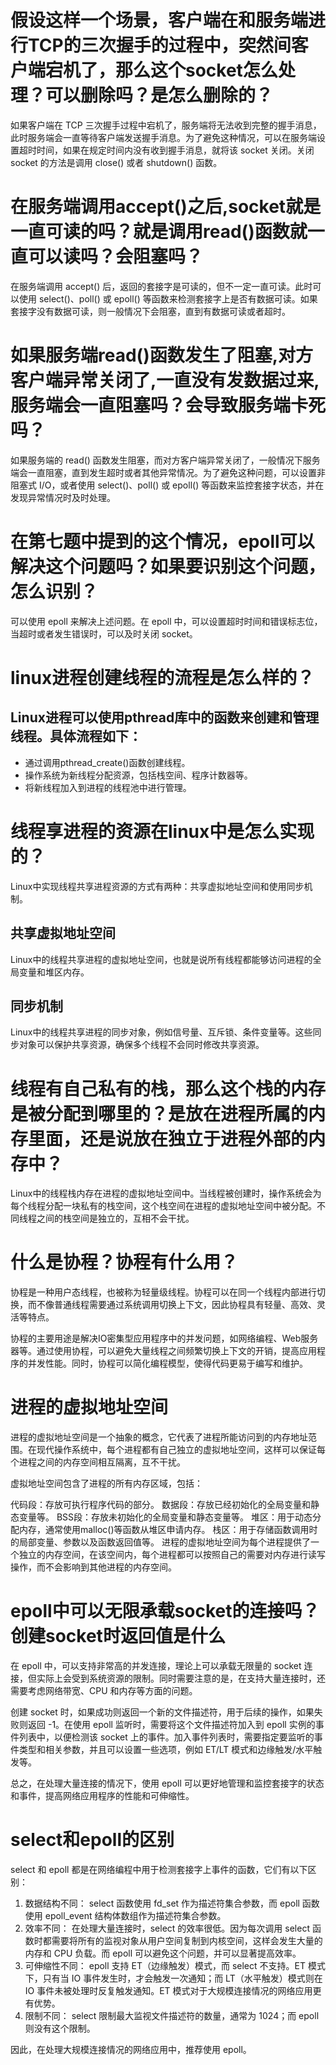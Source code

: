 
# 假设这样一个场景，客户端在和服务端进行TCP的三次握手的过程中，突然间客户端宕机了，那么这个socket怎么处理？可以删除吗？是怎么删除的？

如果客户端在 TCP 三次握手过程中宕机了，服务端将无法收到完整的握手消息，此时服务端会一直等待客户端发送握手消息。为了避免这种情况，可以在服务端设置超时时间，如果在规定时间内没有收到握手消息，就将该 socket 关闭。关闭 socket 的方法是调用 close() 或者 shutdown() 函数。

# 在服务端调用accept()之后,socket就是一直可读的吗？就是调用read()函数就一直可以读吗？会阻塞吗？

在服务端调用 accept() 后，返回的套接字是可读的，但不一定一直可读。此时可以使用 select()、poll() 或 epoll() 等函数来检测套接字上是否有数据可读。如果套接字没有数据可读，则一般情况下会阻塞，直到有数据可读或者超时。

# 如果服务端read()函数发生了阻塞,对方客户端异常关闭了,一直没有发数据过来,服务端会一直阻塞吗？会导致服务端卡死吗？

如果服务端的 read() 函数发生阻塞，而对方客户端异常关闭了，一般情况下服务端会一直阻塞，直到发生超时或者其他异常情况。为了避免这种问题，可以设置非阻塞式 I/O，或者使用 select()、poll() 或 epoll() 等函数来监控套接字状态，并在发现异常情况时及时处理。

# 在第七题中提到的这个情况，epoll可以解决这个问题吗？如果要识别这个问题，怎么识别？

可以使用 epoll 来解决上述问题。在 epoll 中，可以设置超时时间和错误标志位，当超时或者发生错误时，可以及时关闭 socket。

#  linux进程创建线程的流程是怎么样的？

## Linux进程可以使用pthread库中的函数来创建和管理线程。具体流程如下：

- 通过调用pthread_create()函数创建线程。
- 操作系统为新线程分配资源，包括栈空间、程序计数器等。
- 将新线程加入到进程的线程池中进行管理。


# 线程享进程的资源在linux中是怎么实现的？

Linux中实现线程共享进程资源的方式有两种：共享虚拟地址空间和使用同步机制。

## 共享虚拟地址空间
Linux中的线程共享进程的虚拟地址空间，也就是说所有线程都能够访问进程的全局变量和堆区内存。

## 同步机制
Linux中的线程共享进程的同步对象，例如信号量、互斥锁、条件变量等。这些同步对象可以保护共享资源，确保多个线程不会同时修改共享资源。


# 线程有自己私有的栈，那么这个栈的内存是被分配到哪里的？是放在进程所属的内存里面，还是说放在独立于进程外部的内存中？

Linux中的线程栈内存在进程的虚拟地址空间中。当线程被创建时，操作系统会为每个线程分配一块私有的栈空间，这个栈空间在进程的虚拟地址空间中被分配。不同线程之间的栈空间是独立的，互相不会干扰。

# 什么是协程？协程有什么用？

协程是一种用户态线程，也被称为轻量级线程。协程可以在同一个线程内部进行切换，而不像普通线程需要通过系统调用切换上下文，因此协程具有轻量、高效、灵活等特点。

协程的主要用途是解决IO密集型应用程序中的并发问题，如网络编程、Web服务器等。通过使用协程，可以避免大量线程之间频繁切换上下文的开销，提高应用程序的并发性能。同时，协程可以简化编程模型，使得代码更易于编写和维护。

# 进程的虚拟地址空间

进程的虚拟地址空间是一个抽象的概念，它代表了进程所能访问到的内存地址范围。在现代操作系统中，每个进程都有自己独立的虚拟地址空间，这样可以保证每个进程之间的内存空间相互隔离，互不干扰。

虚拟地址空间包含了进程的所有内存区域，包括：

代码段：存放可执行程序代码的部分。
数据段：存放已经初始化的全局变量和静态变量等。
BSS段：存放未初始化的全局变量和静态变量等。
堆区：用于动态分配内存，通常使用malloc()等函数从堆区申请内存。
栈区：用于存储函数调用时的局部变量、参数以及函数返回值等。
进程的虚拟地址空间为每个进程提供了一个独立的内存空间，在该空间内，每个进程都可以按照自己的需要对内存进行读写操作，而不会影响到其他进程的内存空间。

# epoll中可以无限承载socket的连接吗？创建socket时返回值是什么

在 epoll 中，可以支持非常高的并发连接，理论上可以承载无限量的 socket 连接，但实际上会受到系统资源的限制。同时需要注意的是，在支持大量连接时，还需要考虑网络带宽、CPU 和内存等方面的问题。

创建 socket 时，如果成功则返回一个新的文件描述符，用于后续的操作，如果失败则返回 -1。在使用 epoll 监听时，需要将这个文件描述符加入到 epoll 实例的事件列表中，以便检测该 socket 上的事件。加入事件列表时，需要指定要监听的事件类型和相关参数，并且可以设置一些选项，例如 ET/LT 模式和边缘触发/水平触发等。

总之，在处理大量连接的情况下，使用 epoll 可以更好地管理和监控套接字的状态和事件，提高网络应用程序的性能和可伸缩性。

# select和epoll的区别

select 和 epoll 都是在网络编程中用于检测套接字上事件的函数，它们有以下区别：

1. 数据结构不同： select 函数使用 fd_set 作为描述符集合参数，而 epoll 函数使用 epoll_event 结构体数组作为描述符集合参数。
2. 效率不同： 在处理大量连接时，select 的效率很低。因为每次调用 select 函数时都需要将所有的监视对象从用户空间复制到内核空间，这样会发生大量的内存和 CPU 负载。而 epoll 可以避免这个问题，并可以显著提高效率。
3. 可伸缩性不同： epoll 支持 ET（边缘触发）模式，而 select 不支持。ET 模式下，只有当 IO 事件发生时，才会触发一次通知；而 LT（水平触发）模式则在 IO 事件未被处理时反复触发通知。ET 模式对于大规模连接情况的网络应用更有优势。
4. 限制不同： select 限制最大监视文件描述符的数量，通常为 1024；而 epoll 则没有这个限制。


因此，在处理大规模连接情况的网络应用中，推荐使用 epoll。
